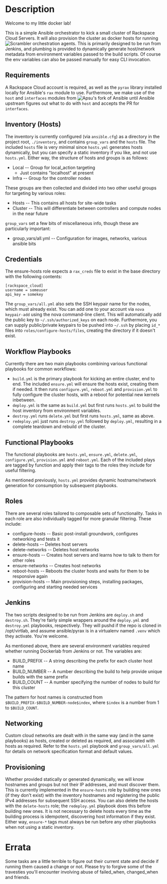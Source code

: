 Description
===

Welcome to my little docker lab!

This is a simple Ansible orchestrator to kick a small cluster of Rackspace Cloud Servers. It will also provision the cluster as docker hosts for running ![Scrambler](https://github.com/Apsu/scrambler) orchestration agents. This is primarily designed to be run from Jenkins, and plumbing is provided to dynamically generate host/network metadata from environment variables passed to the build scripts. Of course the env variables can also be passed manually for easy CLI invocation.

Requirements
---

A Rackspace Cloud account is required, as well as the `pyrax` library installed locally for Ansible's `rax` module to use. Furthermore, we make use of the `host` and `interfaces` modules from ![Apsu's fork of Ansible](https://github.com/Apsu/ansible/tree/dockerlab) until Ansible upstream figures out what to do with `host` and accepts the PR for `interfaces`.

Inventory (Hosts)
---

The inventory is currently configured (via `ansible.cfg`) as a directory in the project root, `./inventory`, and contains `group_vars` and the `hosts` file. The included `hosts` file is very minimal since `hosts.yml` generates hosts dynamically, but you can specify a static inventory if you like, and not use `hosts.yml`. Either way, the structure of hosts and groups is as follows:

* Local -- Group for local_action targeting
  * Just contains "localhost" at present
* Infra -- Group for the controller nodes

These groups are then collected and divided into two other useful groups for targeting by various roles:

* Hosts -- This contains all hosts for site-wide tasks
* Cluster -- This will differentiate between controllers and compute nodes in the near future

`group_vars` set a few bits of miscellaneous info, though these are particularly important:

* group_vars/all.yml -- Configuration for images, networks, various ansible bits

Credentials
---

The ensure-hosts role expects a `rax_creds` file to exist in the base directory with the following contents:

    [rackspace_cloud]
    username = someuser
    api_key = somekey

The `group_vars/all.yml` also sets the SSH keypair name for the nodes, which must already exist. You can add one to your account via `nova keypair-add` using the nova command-line client. This will automatically add the public key to `~/.ssh/authorized_keys` on each node. Furthermore, you can supply public/private keypairs to be pushed into `~/.ssh` by placing `id_*` files into `roles/configure-hosts/files`, creating the directory if it doesn't exist.

Workflow Playbooks
---

Currently there are two main playbooks combining various functional playbooks for common workflows:

* `build.yml` is the primary playbook for kicking an entire cluster, end to end. The included `ensure.yml` will ensure the hosts exist, creating them if needed. It then runs `configure.yml`, `reboot.yml` and `provision.yml` to fully configure the cluster hosts, with a reboot for potential new kernels inbetween.
* `deploy.yml` is the same as `build.yml` but first runs `hosts.yml` to build the host inventory from environment variables.
* `destroy.yml` runs `delete.yml` but first runs `hosts.yml`, same as above.
* `redeploy.yml` just runs `destroy.yml` followed by `deploy.yml`, resulting in a complete teardown and rebuild of the cluster.

Functional Playbooks
---

The functional playbooks are `hosts.yml`, `ensure.yml`, `delete.yml`, `configure.yml`, `provision.yml` and `reboot.yml`. Each of the included plays are tagged by function and apply their tags to the roles they include for useful filtering.

As mentioned previously, `hosts.yml` provides dynamic hostname/network generation for consumption by subsequent playbooks.

Roles
---

There are several roles tailored to composable sets of functionality. Tasks in each role are also individually tagged for more granular filtering. These include:

* configure-hosts -- Basic post-install groundwork, configures networking and tests it
* delete-hosts    -- Deletes host servers
* delete-networks -- Deletes host networks
* ensure-hosts    -- Creates host servers and learns how to talk to them for other roles
* ensure-networks -- Creates host networks
* reboot-hosts    -- Reboots the cluster hosts and waits for them to be responsive again
* provision-hosts -- Main provisioning steps, installing packages, configuring and starting needed services

Jenkins
---

The two scripts designed to be run from Jenkins are `deploy.sh` and `destroy.sh`. They're fairly simple wrappers around the `deploy.yml` and `destroy.yml` playbooks, respectively. They will pushd if the repo is cloned in /opt/virtlab, and assume ansible/pyrax is in a virtualenv named `.venv` which they activate. You're welcome.

As mentioned above, there are several environment variables required whether running Dockerlab from Jenkins or not. The variables are:

* BUILD_PREFIX -- A string describing the prefix for each cluster host name
* BUILD_NUMBER -- A number describing the build to help provide unique builds with the same prefix
* BUILD_COUNT  -- A number specifying the number of nodes to build for this cluster

The pattern for host names is constructed from `$BUILD_PREFIX-$BUILD_NUMBER-node$index`, where `$index` is a number from 1 to `$BUILD_COUNT`.

Networking
---

Custom cloud networks are dealt with in the same way (and in the same playbooks) as hosts, created or deleted as required, and associated with hosts as required. Refer to the `hosts.yml` playbook and `group_vars/all.yml` for details on network specification format and default values.

Provisioning
---

Whether provided statically or generated dynamically, we will know hostnames and groups but not their IP addresses, and must discover them. This is currently implemented in the `ensure-hosts` role by building new ones (if they don't exist) with the inventory hostnames and registering the public IPv4 addresses for subsequent SSH access. You can also delete the hosts with the `delete-hosts` role; the `redeploy.yml` playbook does this before building new ones. It is not necessary to delete hosts every time as the building process is idempotent, discovering host information if they exist. Either way, `ensure-*` tags must always be run before any other playbooks when not using a static inventory.

Errata
===

Some tasks are a little terrible to figure out their current state and decide if running them caused a change or not. Please try to forgive some of the travesties you'll encounter involving abuse of failed_when, changed_when and friends.
